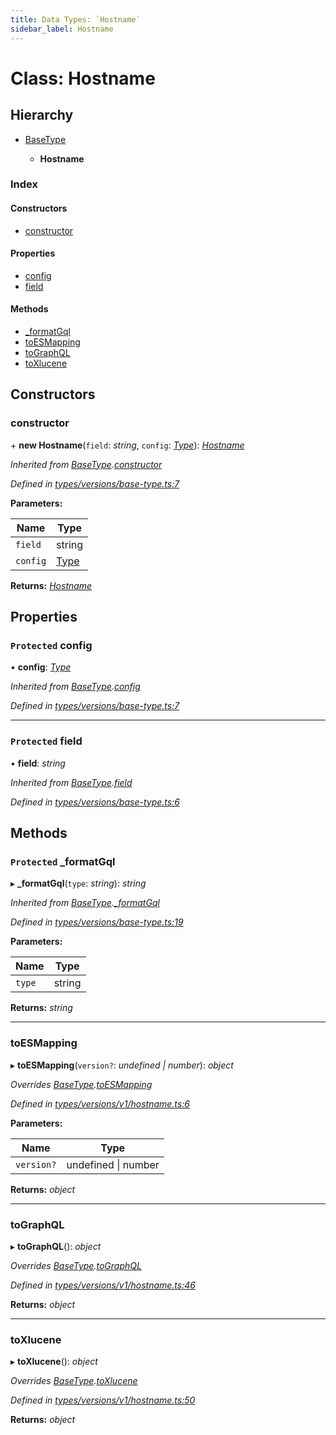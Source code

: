 ```yaml
---
title: Data Types: `Hostname`
sidebar_label: Hostname
---
```


# Class: Hostname

## Hierarchy

* [BaseType](basetype.md)

  * **Hostname**

### Index

#### Constructors

* [constructor](hostname.md#constructor)

#### Properties

* [config](hostname.md#protected-config)
* [field](hostname.md#protected-field)

#### Methods

* [_formatGql](hostname.md#protected-_formatgql)
* [toESMapping](hostname.md#toesmapping)
* [toGraphQL](hostname.md#tographql)
* [toXlucene](hostname.md#toxlucene)

## Constructors

###  constructor

\+ **new Hostname**(`field`: *string*, `config`: *[Type](../overview.md#type)*): *[Hostname](hostname.md)*

*Inherited from [BaseType](basetype.md).[constructor](basetype.md#constructor)*

*Defined in [types/versions/base-type.ts:7](https://github.com/terascope/teraslice/blob/d3a803c3/packages/data-types/src/types/versions/base-type.ts#L7)*

**Parameters:**

Name | Type |
------ | ------ |
`field` | string |
`config` | [Type](../overview.md#type) |

**Returns:** *[Hostname](hostname.md)*

## Properties

### `Protected` config

• **config**: *[Type](../overview.md#type)*

*Inherited from [BaseType](basetype.md).[config](basetype.md#protected-config)*

*Defined in [types/versions/base-type.ts:7](https://github.com/terascope/teraslice/blob/d3a803c3/packages/data-types/src/types/versions/base-type.ts#L7)*

___

### `Protected` field

• **field**: *string*

*Inherited from [BaseType](basetype.md).[field](basetype.md#protected-field)*

*Defined in [types/versions/base-type.ts:6](https://github.com/terascope/teraslice/blob/d3a803c3/packages/data-types/src/types/versions/base-type.ts#L6)*

## Methods

### `Protected` _formatGql

▸ **_formatGql**(`type`: *string*): *string*

*Inherited from [BaseType](basetype.md).[_formatGql](basetype.md#protected-_formatgql)*

*Defined in [types/versions/base-type.ts:19](https://github.com/terascope/teraslice/blob/d3a803c3/packages/data-types/src/types/versions/base-type.ts#L19)*

**Parameters:**

Name | Type |
------ | ------ |
`type` | string |

**Returns:** *string*

___

###  toESMapping

▸ **toESMapping**(`version?`: *undefined | number*): *object*

*Overrides [BaseType](basetype.md).[toESMapping](basetype.md#abstract-toesmapping)*

*Defined in [types/versions/v1/hostname.ts:6](https://github.com/terascope/teraslice/blob/d3a803c3/packages/data-types/src/types/versions/v1/hostname.ts#L6)*

**Parameters:**

Name | Type |
------ | ------ |
`version?` | undefined \| number |

**Returns:** *object*

___

###  toGraphQL

▸ **toGraphQL**(): *object*

*Overrides [BaseType](basetype.md).[toGraphQL](basetype.md#abstract-tographql)*

*Defined in [types/versions/v1/hostname.ts:46](https://github.com/terascope/teraslice/blob/d3a803c3/packages/data-types/src/types/versions/v1/hostname.ts#L46)*

**Returns:** *object*

___

###  toXlucene

▸ **toXlucene**(): *object*

*Overrides [BaseType](basetype.md).[toXlucene](basetype.md#abstract-toxlucene)*

*Defined in [types/versions/v1/hostname.ts:50](https://github.com/terascope/teraslice/blob/d3a803c3/packages/data-types/src/types/versions/v1/hostname.ts#L50)*

**Returns:** *object*

